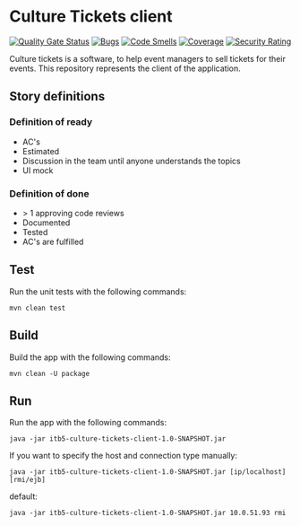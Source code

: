 # Culture Tickets client

[![Quality Gate Status](https://sonarcloud.io/api/project_badges/measure?project=BakaBoing_itb5-culture-tickets-client&metric=alert_status)](https://sonarcloud.io/dashboard?id=BakaBoing_itb5-culture-tickets-client)
[![Bugs](https://sonarcloud.io/api/project_badges/measure?project=BakaBoing_itb5-culture-tickets-client&metric=bugs)](https://sonarcloud.io/dashboard?id=BakaBoing_itb5-culture-tickets-client)
[![Code Smells](https://sonarcloud.io/api/project_badges/measure?project=BakaBoing_itb5-culture-tickets-client&metric=code_smells)](https://sonarcloud.io/dashboard?id=BakaBoing_itb5-culture-tickets-client)
[![Coverage](https://sonarcloud.io/api/project_badges/measure?project=BakaBoing_itb5-culture-tickets-client&metric=coverage)](https://sonarcloud.io/dashboard?id=BakaBoing_itb5-culture-tickets-client)
[![Security Rating](https://sonarcloud.io/api/project_badges/measure?project=BakaBoing_itb5-culture-tickets-client&metric=security_rating)](https://sonarcloud.io/dashboard?id=BakaBoing_itb5-culture-tickets-client)

Culture tickets is a software, to help event managers to sell tickets for their events.
This repository represents the client of the application.

## Story definitions

### Definition of ready

* AC's
* Estimated
* Discussion in the team until anyone understands the topics
* UI mock

### Definition of done

* \> 1 approving code reviews
* Documented
* Tested
* AC's are fulfilled

## Test

Run the unit tests with the following commands:

```shell script
mvn clean test
```

## Build

Build the app with the following commands:

```shell script
mvn clean -U package
```

## Run

Run the app with the following commands:

```shell script
java -jar itb5-culture-tickets-client-1.0-SNAPSHOT.jar
```

If you want to specify the host and connection type manually:
```shell script
java -jar itb5-culture-tickets-client-1.0-SNAPSHOT.jar [ip/localhost] [rmi/ejb]
```

default: 
```shell script
java -jar itb5-culture-tickets-client-1.0-SNAPSHOT.jar 10.0.51.93 rmi
```